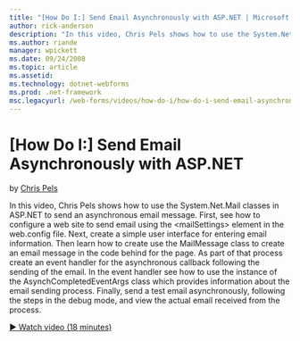 ```yaml
---
title: "[How Do I:] Send Email Asynchronously with ASP.NET | Microsoft Docs"
author: rick-anderson
description: "In this video, Chris Pels shows how to use the System.Net.Mail classes in ASP.NET to send an asynchronous email message. First, see how to configure a web si..."
ms.author: riande
manager: wpickett
ms.date: 09/24/2008
ms.topic: article
ms.assetid: 
ms.technology: dotnet-webforms
ms.prod: .net-framework
msc.legacyurl: /web-forms/videos/how-do-i/how-do-i-send-email-asynchronously-with-aspnet
---
```

[How Do I:] Send Email Asynchronously with ASP.NET
====================
by [Chris Pels](https://twitter.com/chrispels)

In this video, Chris Pels shows how to use the System.Net.Mail classes in ASP.NET to send an asynchronous email message. First, see how to configure a web site to send email using the &lt;mailSettings&gt; element in the web.config file. Next, create a simple user interface for entering email information. Then learn how to create use the MailMessage class to create an email message in the code behind for the page. As part of that process create an event handler for the asynchronous callback following the sending of the email. In the event handler see how to use the instance of the AsynchCompletedEventArgs class which provides information about the email sending process. Finally, send a test email asynchronously, following the steps in the debug mode, and view the actual email received from the process.

[&#9654; Watch video (18 minutes)](https://channel9.msdn.com/Blogs/ASP-NET-Site-Videos/how-do-i-send-email-asynchronously-with-aspnet)